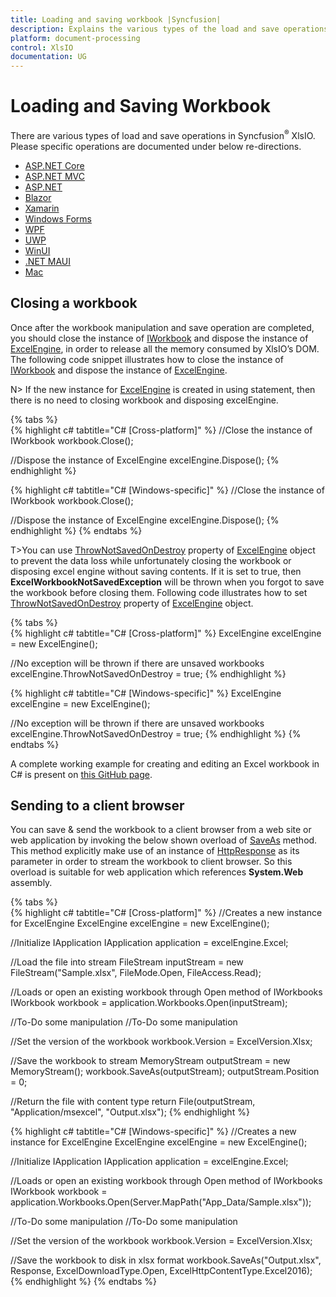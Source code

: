 ```yaml
---
title: Loading and saving workbook |Syncfusion|
description: Explains the various types of the load and save operations in present in the Syncfusion XlsIO control
platform: document-processing
control: XlsIO
documentation: UG
---
```


# Loading and Saving Workbook

There are various types of load and save operations in Syncfusion<sup>&reg;</sup> XlsIO. Please specific operations are documented under below re-directions.

* [ASP.NET Core](loading-and-saving/loading-and-saving-excel-files-in-asp-net-core-c-sharp)
* [ASP.NET MVC](loading-and-saving/loading-and-saving-excel-files-in-asp-net-mvc-c-sharp)
* [ASP.NET](loading-and-saving/loading-and-saving-excel-files-in-asp-net-c-sharp)
* [Blazor](loading-and-saving/loading-and-saving-excel-files-in-blazor-c-sharp)
* [Xamarin](loading-and-saving/loading-and-saving-excel-files-in-xamarin-c-sharp)
* [Windows Forms](loading-and-saving/loading-and-saving-excel-files-in-windows-forms-c-sharp)
* [WPF](loading-and-saving/loading-and-saving-excel-files-in-wpf-c-sharp)
* [UWP](loading-and-saving/loading-and-saving-excel-files-in-uwp-c-sharp)
* [WinUI](loading-and-saving/loading-and-saving-excel-files-in-winui-c-sharp)
* [.NET MAUI](loading-and-saving/loading-and-saving-excel-files-in-maui-c-sharp)
* [Mac](loading-and-saving/loading-and-saving-excel-files-in-mac-c-sharp)

## Closing a workbook

Once after the workbook manipulation and save operation are completed, you should close the instance of [IWorkbook](https://help.syncfusion.com/cr/document-processing/Syncfusion.XlsIO.IWorkbook.html) and dispose the instance of [ExcelEngine](https://help.syncfusion.com/cr/document-processing/Syncfusion.XlsIO.ExcelEngine.html), in order to release all the memory consumed by XlsIO’s DOM. The following code snippet illustrates how to close the instance of [IWorkbook](https://help.syncfusion.com/cr/document-processing/Syncfusion.XlsIO.IWorkbook.html) and dispose the instance of [ExcelEngine](https://help.syncfusion.com/cr/document-processing/Syncfusion.XlsIO.ExcelEngine.html).

N> If the new instance for [ExcelEngine](https://help.syncfusion.com/cr/document-processing/Syncfusion.XlsIO.ExcelEngine.html) is created in using statement, then there is no need to closing workbook and disposing excelEngine.

{% tabs %}  
{% highlight c# tabtitle="C# [Cross-platform]" %}
//Close the instance of IWorkbook
workbook.Close();

//Dispose the instance of ExcelEngine
excelEngine.Dispose();
{% endhighlight %}

{% highlight c# tabtitle="C# [Windows-specific]" %}
//Close the instance of IWorkbook
workbook.Close();

//Dispose the instance of ExcelEngine
excelEngine.Dispose();
{% endhighlight %}
{% endtabs %}

T>You can use [ThrowNotSavedOnDestroy](https://help.syncfusion.com/cr/document-processing/Syncfusion.XlsIO.ExcelEngine.html#Syncfusion_XlsIO_ExcelEngine_ThrowNotSavedOnDestroy) property of [ExcelEngine](https://help.syncfusion.com/cr/document-processing/Syncfusion.XlsIO.ExcelEngine.html) object to prevent the data loss while unfortunately closing the workbook or disposing excel engine without saving contents. If it is set to true, then **ExcelWorkbookNotSavedException** will be thrown when you forgot to save the workbook before closing them. Following code illustrates how to set [ThrowNotSavedOnDestroy](https://help.syncfusion.com/cr/document-processing/Syncfusion.XlsIO.ExcelEngine.html#Syncfusion_XlsIO_ExcelEngine_ThrowNotSavedOnDestroy) property of [ExcelEngine](https://help.syncfusion.com/cr/document-processing/Syncfusion.XlsIO.ExcelEngine.html) object.

{% tabs %}  
{% highlight c# tabtitle="C# [Cross-platform]" %}
ExcelEngine excelEngine = new ExcelEngine();

//No exception will be thrown if there are unsaved workbooks
excelEngine.ThrowNotSavedOnDestroy = true;
{% endhighlight %}

{% highlight c# tabtitle="C# [Windows-specific]" %}
ExcelEngine excelEngine = new ExcelEngine();

//No exception will be thrown if there are unsaved workbooks
excelEngine.ThrowNotSavedOnDestroy = true;
{% endhighlight %}
{% endtabs %} 

A complete working example for creating and editing an Excel workbook in C# is present on [this GitHub page](https://github.com/SyncfusionExamples/XlsIO-Examples/tree/master/Read%20and%20Edit%20Excel/Read%20and%20Edit%20Excel).
 
## Sending to a client browser

You can save & send the workbook to a client browser from a web site or web application by invoking the below shown overload of [SaveAs](https://help.syncfusion.com/cr/document-processing/Syncfusion.XlsIO.IWorkbook.html#Syncfusion_XlsIO_IWorkbook_SaveAs_System_String_System_Web_HttpResponse_Syncfusion_XlsIO_ExcelDownloadType_) method. This method explicitly make use of an instance of [HttpResponse](https://docs.microsoft.com/en-us/dotnet/api/system.web.httpresponse?view=netframework-4.8) as its parameter in order to stream the workbook to client browser. So this overload is suitable for web application which references **System.Web** assembly.

{% tabs %}  
{% highlight c# tabtitle="C# [Cross-platform]" %}
//Creates a new instance for ExcelEngine
ExcelEngine excelEngine = new ExcelEngine();

//Initialize IApplication
IApplication application = excelEngine.Excel;

//Load the file into stream
FileStream inputStream = new FileStream("Sample.xlsx", FileMode.Open, FileAccess.Read);

//Loads or open an existing workbook through Open method of IWorkbooks
IWorkbook workbook = application.Workbooks.Open(inputStream);

//To-Do some manipulation
//To-Do some manipulation

//Set the version of the workbook
workbook.Version = ExcelVersion.Xlsx;

//Save the workbook to stream
MemoryStream outputStream = new MemoryStream();
workbook.SaveAs(outputStream);
outputStream.Position = 0;

//Return the file with content type
return File(outputStream, "Application/msexcel", "Output.xlsx");
{% endhighlight %}

{% highlight c# tabtitle="C# [Windows-specific]" %}
//Creates a new instance for ExcelEngine
ExcelEngine excelEngine = new ExcelEngine();

//Initialize IApplication
IApplication application = excelEngine.Excel;

//Loads or open an existing workbook through Open method of IWorkbooks
IWorkbook workbook = application.Workbooks.Open(Server.MapPath("App_Data/Sample.xlsx"));

//To-Do some manipulation
//To-Do some manipulation

//Set the version of the workbook
workbook.Version = ExcelVersion.Xlsx;

//Save the workbook to disk in xlsx format
workbook.SaveAs("Output.xlsx", Response, ExcelDownloadType.Open, ExcelHttpContentType.Excel2016);
{% endhighlight %}
{% endtabs %}  
